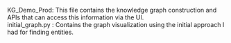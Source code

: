 KG_Demo_Prod: This file contains the knowledge graph construction and APIs that can access this information via the UI. <br/>
initial_graph.py : Contains the graph visualization using the initial approach I had for finding entities. 
